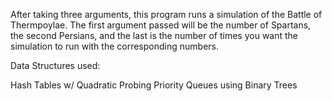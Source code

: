After taking three arguments, this program runs a simulation of the Battle of Thermpoylae. The first argument passed will be the number of Spartans, the second Persians, and the last is the number of times you want the simulation to run with the corresponding numbers.


Data Structures used:

Hash Tables w/ Quadratic Probing
Priority Queues using Binary Trees

